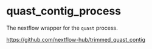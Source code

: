 # quast_contig_process

The nextflow wrapper for the `quast` process.

https://github.com/nextflow-hub/trimmed_quast_contig